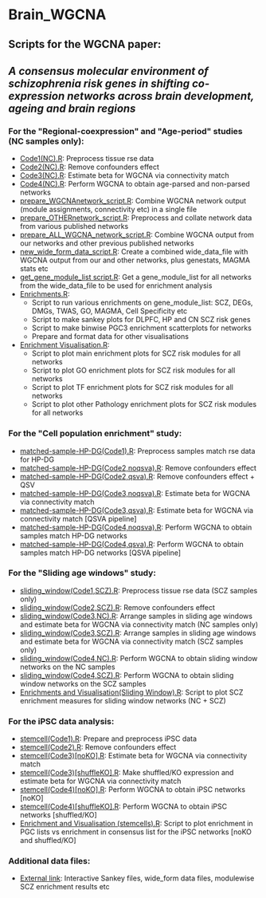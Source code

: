 # Brain_WGCNA
## Scripts for the WGCNA paper: 
## *A consensus molecular environment of schizophrenia risk genes in shifting co-expression networks across brain development, ageing and brain regions*

### For the "Regional-coexpression" and "Age-period" studies (NC samples only): 
* [Code1(NC).R](preprocess/Code1(NC).R): Preprocess tissue rse data
* [Code2(NC).R](preprocess/Code2(NC).R): Remove confounders effect
* [Code3(NC).R](preprocess/Code3(NC).R): Estimate beta for WGCNA via connectivity match
* [Code4(NC).R](preprocess/Code4(NC).R): Perform WGCNA to obtain age-parsed and non-parsed networks 
* [prepare_WGCNAnetwork_script.R](combine/prepare_WGCNAnetwork_script.R): Combine WGCNA network output (module assignments, connectivity etc) in a single file
* [prepare_OTHERnetwork_script.R](combine/prepare_OTHERnetwork_script.R): Preprocess and collate network data from various published networks
* [prepare_ALL_WGCNA_network_script.R](combine/prepare_ALL_WGCNA_network_script.R): Combine WGCNA output from our networks and other previous published networks
* [new_wide_form_data_script.R](combine/new_wide_form_data_script.R): Create a combined wide_data_file with WGCNA output from our and other networks, plus genestats, MAGMA stats etc
* [get_gene_module_list script.R](combine/get_gene_module_list%20script.R): Get a gene_module_list for all networks from the wide_data_file to be used for enrichment analysis
* [Enrichments.R](enrich_and_plot/Enrichments.R):
  - Script to run various enrichments on gene_module_list: SCZ, DEGs, DMGs, TWAS, GO, MAGMA, Cell Specificity etc
  - Script to make sankey plots for DLPFC, HP and CN SCZ risk genes
  - Script to make binwise PGC3 enrichment scatterplots for networks
  - Prepare and format data for other visualisations
* [Enrichment Visualisation.R](enrich_and_plot/Enrichment%20Visualisation.R): 
  - Script to plot main enrichment plots for SCZ risk modules for all networks
  - Script to plot GO enrichment plots for SCZ risk modules for all networks
  - Script to plot TF enrichment plots for SCZ risk modules for all networks
  - Script to plot other Pathology enrichment plots for SCZ risk modules for all networks


### For the "Cell population enrichment" study:
* [matched-sample-HP-DG(Code1).R](cell_population_enrichment/matched-sample-HP-DG(Code1).R): Preprocess samples match rse data for HP-DG
* [matched-sample-HP-DG(Code2,noqsva).R](cell_population_enrichment/matched-sample-HP-DG(Code2%2Cnoqsva).R): Remove confounders effect
* [matched-sample-HP-DG(Code2,qsva).R](cell_population_enrichment/matched-sample-HP-DG(Code2%2Cqsva).R):  Remove confounders effect + QSV
* [matched-sample-HP-DG(Code3,noqsva).R](cell_population_enrichment/matched-sample-HP-DG(Code3%2Cnoqsva).R): Estimate beta for WGCNA via connectivity match 
* [matched-sample-HP-DG(Code3,qsva).R](cell_population_enrichment/matched-sample-HP-DG(Code3%2Cqsva).R): Estimate beta for WGCNA via connectivity match [QSVA pipeline]
* [matched-sample-HP-DG(Code4,noqsva).R](cell_population_enrichment/matched-sample-HP-DG(Code4%2Cnoqsva).R): Perform WGCNA to obtain samples match HP-DG networks
* [matched-sample-HP-DG(Code4,qsva).R](cell_population_enrichment/matched-sample-HP-DG(Code4%2Cqsva).R): Perform WGCNA to obtain samples match HP-DG networks [QSVA pipeline]


### For the "Sliding age windows" study:
* [sliding_window(Code1,SCZ).R](sliding_windows/sliding_window(Code1%2CSCZ).R): Preprocess tissue rse data (SCZ samples only)
* [sliding_window(Code2,SCZ).R](sliding_windows/sliding_window(Code2%2CSCZ).R): Remove confounders effect
* [sliding_window(Code3,NC).R](sliding_windows/sliding_window(Code3%2CNC).R): Arrange samples in sliding age windows and estimate beta for WGCNA via connectivity match (NC samples only)
* [sliding_window(Code3,SCZ).R](sliding_windows/sliding_window(Code3%2CSCZ).R): Arrange samples in sliding age windows and estimate beta for WGCNA via connectivity match (SCZ samples only)
* [sliding_window(Code4,NC).R](sliding_windows/sliding_window(Code4%2CNC).R): Perform WGCNA to obtain sliding window networks on the NC samples
* [sliding_window(Code4,SCZ).R](sliding_windows/sliding_window(Code4%2CSCZ).R): Perform WGCNA to obtain sliding window networks on the SCZ samples
* [Enrichments and Visualisation(Sliding Window).R](sliding_windows/enrich_and_plot/Enrichments%20and%20Visualisation(Sliding%20Window).R): Script to plot SCZ enrichment measures for sliding window networks (NC + SCZ)


### For the iPSC data analysis:
* [stemcell(Code1).R](stemcells/stemcell(Code1).R): Prepare and preprocess iPSC data
* [stemcell(Code2).R](stemcells/stemcell(Code2).R): Remove confounders effect
* [stemcell(Code3)[noKO].R](stemcells/stemcell(Code3)%5BnoKO%5D.R): Estimate beta for WGCNA via connectivity match
* [stemcell(Code3)[shuffleKO].R](stemcells/stemcell(Code3)%5BshuffleKO%5D.R): Make shuffled/KO expression and estimate beta for WGCNA via connectivity match
* [stemcell(Code4)[noKO].R](stemcells/stemcell(Code4)%5BnoKO%5D.R): Perform WGCNA to obtain iPSC networks [noKO]
* [stemcell(Code4)[shuffleKO].R](stemcells/stemcell(Code4)%5BshuffleKO%5D.R): Perform WGCNA to obtain iPSC networks [shuffled/KO]
* [Enrichment and Visualisation (stemcells).R](stemcells/enrich_and_plot/Enrichment%20and%20Visualisation%20(stemcells).R): Script to plot enrichment in PGC lists vs enrichment in consensus list for the iPSC networks [noKO and shuffled/KO]



### Additional data files:
* [External link](https://stemcell.libd.org/brain_wgcna/): Interactive Sankey files, wide_form data files, modulewise SCZ enrichment results etc
